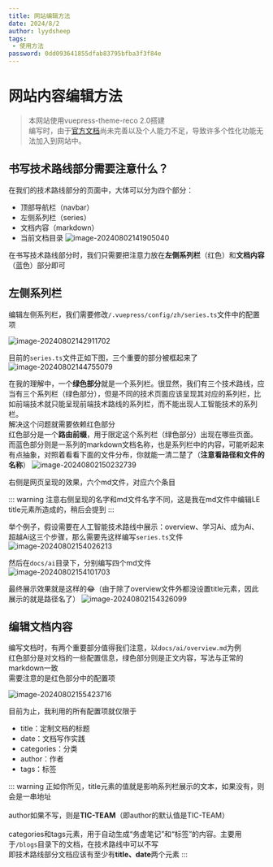 ```yaml
---
title: 网站编辑方法
date: 2024/8/2
author: lyydsheep
tags:
 - 使用方法
password: 0dd093641855dfab83795bfba3f3f84e
---
```


# 网站内容编辑方法

> 本网站使用vuepress-theme-reco 2.0搭建<br>编写时，由于[官方文档](https://theme-reco.vuejs.press/docs/guide/introduce.html)尚未完善以及个人能力不足，导致许多个性化功能无法加入到网站中。<br>

## 书写技术路线部分需要注意什么？

在我们的技术路线部分的页面中，大体可以分为四个部分：
- 顶部导航栏（navbar）
- 左侧系列栏（series）
- 文档内容（markdown）
- 当前文档目录
![image-20240802141905040](https://raw.githubusercontent.com/lyydsheep/pic/main/202408021419116.png)

在书写技术路线部分时，我们只需要把注意力放在**左侧系列栏**（红色）和**文档内容**（蓝色）部分即可

## 左侧系列栏

编辑左侧系列栏，我们需要修改`/.vuepress/config/zh/series.ts`文件中的配置项

![image-20240802142911702](https://raw.githubusercontent.com/lyydsheep/pic/main/202408021429742.png)

目前的`series.ts`文件正如下图，三个重要的部分被框起来了
![image-20240802144755079](https://raw.githubusercontent.com/lyydsheep/pic/main/202408021447112.png)

在我的理解中，一个**绿色部分**就是一个系列栏。很显然，我们有三个技术路线，应当有三个系列栏（绿色部分），但是不同的技术页面应该呈现其对应的系列栏，比如前端技术就只能呈现前端技术路线的系列栏，而不能出现人工智能技术的系列栏。<br>
解决这个问题就需要依赖红色部分<br>
红色部分是一个**路由前缀**，用于限定这个系列栏（绿色部分）出现在哪些页面。<br>而蓝色部分则是一系列的markdown文档名称，也是系列栏中的内容，可能听起来有点抽象，对照着看看下面的文件分布，你就能一清二楚了（**注意看路径和文件的名称**）
![image-20240802150232739](https://raw.githubusercontent.com/lyydsheep/pic/main/202408021502773.png)

右侧是网页呈现的效果，六个md文件，对应六个条目

::: warning
注意右侧呈现的名字和md文件名字不同，这是我在md文件中编辑LE title元素所造成的，稍后会提到
:::

举个例子，假设需要在人工智能技术路线中展示：overview、学习Ai、成为Ai、超越Ai这三个步骤，那么需要先这样编写`series.ts`文件
![image-20240802154026213](https://raw.githubusercontent.com/lyydsheep/pic/main/202408021540240.png)

然后在`docs/ai`目录下，分别编写四个md文件<br>
![image-20240802154101703](https://raw.githubusercontent.com/lyydsheep/pic/main/202408021541739.png)

最终展示效果就是这样的😂（由于除了overview文件外都没设置title元素，因此展示的就是路径名了）
![image-20240802154326099](https://raw.githubusercontent.com/lyydsheep/pic/main/202408021543154.png)

## 编辑文档内容

编写文档时，有两个重要部分值得我们注意，以`docs/ai/overview.md`为例<br>
红色部分是对文档的一些配置信息，绿色部分则是正文内容，写法与正常的markdown一致<br>
需要注意的是红色部分中的配置项

![image-20240802155423716](https://raw.githubusercontent.com/lyydsheep/pic/main/202408021554756.png)

目前为止，我利用的所有配置项就仅限于
- title：定制文档的标题
- date：文档写作实践
- categories：分类
- author：作者
- tags：标签

::: warning
正如你所见，title元素的值就是影响系列栏展示的文本，如果没有，则会是一串地址<br><br>
author如果不写，则是**TIC-TEAM**（即author的默认值是TIC-TEAM）<br><br>
categories和tags元素，用于自动生成“务虚笔记”和“标签”的内容。主要用于`/blogs`目录下的文档，在技术路线中可以不写<br>
即技术路线部分文档应该有至少有**title、date**两个元素
:::